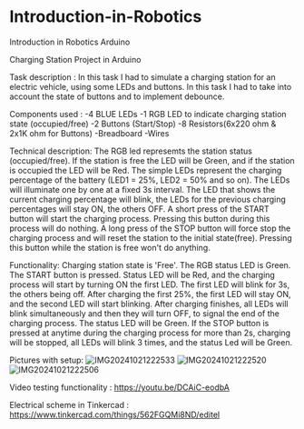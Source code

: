# Introduction-in-Robotics
Introduction in Robotics Arduino

Charging Station Project in Arduino 

  Task description :
  In this task I had to simulate a charging station for an electric vehicle, using some LEDs and buttons. In this task I had to take into account the state of buttons and to implement debounce.
 
  Components used :
  -4 BLUE LEDs
  -1 RGB LED to indicate charging station state (occupied/free)
  -2 Buttons (Start/Stop)
  -8 Resistors(6x220 ohm & 2x1K ohm for Buttons)
  -Breadboard
  -Wires

  Technical description:
    The RGB led represemts the station status (occupied/free). If the station is free the LED will be Green, and if the station is occupied the LED will be Red.
    The simple LEDs represent the charging percentage of the battery (LED1 = 25%, LED2 = 50% and so on). The LEDs will illuminate one by one at a fixed 3s interval.
  The LED that shows the current charging percentage will blink, the LEDs for the previous charging percentages will stay ON, the others OFF.
    A short press of the START button will start the charging process. Pressing this button during this process will do nothing.
    A long press of the STOP button will force stop the charging process and will reset the station to the initial state(free). Pressing this button while the station is free won't do anything.
    
  Functionality:
    Charging station state is 'Free'. The RGB status LED is Green.
    The START button is pressed.
    Status LED will be Red, and the charging process will start by turning ON the first LED.
    The first LED will blink for 3s, the others being off.
    After charging the first 25%, the first LED will stay ON, and the second LED will start blinking.
    After charging finishes, all LEDs will blink simultaneously and then they will turn OFF, to signal the end of the charging process.
    The status LED will be Green.
    If the STOP button is pressed at anytime during the charging process for more than 2s, charging will be stopped, all LEDs will blink 3 times, and the status     Led will be Green.
    

  Pictures with setup:
  ![IMG20241021222533](https://github.com/user-attachments/assets/91394540-44e4-47c0-9bbe-2b3874185a0a)
  ![IMG20241021222520](https://github.com/user-attachments/assets/cbfd9485-80c0-49e9-ba6b-66d3f6e82e6d)
  ![IMG20241021222506](https://github.com/user-attachments/assets/a7a4875a-8dd2-423a-9548-0029eee54919)

  Video testing functionality : https://youtu.be/DCAiC-eodbA
  
  Electrical scheme in Tinkercad : https://www.tinkercad.com/things/562FGQMi8ND/editel

  
  
  
  
